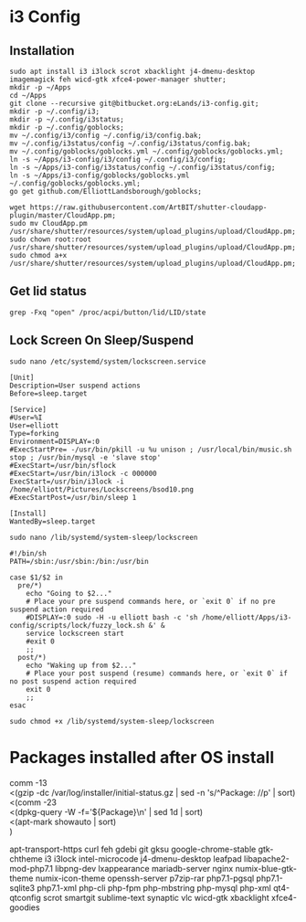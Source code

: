 # i3 Config



## Installation
```
sudo apt install i3 i3lock scrot xbacklight j4-dmenu-desktop imagemagick feh wicd-gtk xfce4-power-manager shutter;
mkdir -p ~/Apps
cd ~/Apps
git clone --recursive git@bitbucket.org:eLands/i3-config.git;
mkdir -p ~/.config/i3;
mkdir -p ~/.config/i3status;
mkdir -p ~/.config/goblocks;
mv ~/.config/i3/config ~/.config/i3/config.bak;
mv ~/.config/i3status/config ~/.config/i3status/config.bak;
mv ~/.config/goblocks/goblocks.yml ~/.config/goblocks/goblocks.yml;
ln -s ~/Apps/i3-config/i3/config ~/.config/i3/config;
ln -s ~/Apps/i3-config/i3status/config ~/.config/i3status/config;
ln -s ~/Apps/i3-config/goblocks/goblocks.yml ~/.config/goblocks/goblocks.yml;
go get github.com/ElliottLandsborough/goblocks;
```

```
wget https://raw.githubusercontent.com/ArtBIT/shutter-cloudapp-plugin/master/CloudApp.pm;
sudo mv CloudApp.pm /usr/share/shutter/resources/system/upload_plugins/upload/CloudApp.pm;
sudo chown root:root /usr/share/shutter/resources/system/upload_plugins/upload/CloudApp.pm;
sudo chmod a+x /usr/share/shutter/resources/system/upload_plugins/upload/CloudApp.pm;
```

## Get lid status
```
grep -Fxq "open" /proc/acpi/button/lid/LID/state
```

## Lock Screen On Sleep/Suspend
```
sudo nano /etc/systemd/system/lockscreen.service
```

```
[Unit]
Description=User suspend actions
Before=sleep.target

[Service]
#User=%I
User=elliott
Type=forking
Environment=DISPLAY=:0
#ExecStartPre= -/usr/bin/pkill -u %u unison ; /usr/local/bin/music.sh stop ; /usr/bin/mysql -e 'slave stop'
#ExecStart=/usr/bin/sflock
#ExecStart=/usr/bin/i3lock -c 000000
ExecStart=/usr/bin/i3lock -i /home/elliott/Pictures/Lockscreens/bsod10.png
#ExecStartPost=/usr/bin/sleep 1

[Install]
WantedBy=sleep.target
```


```
sudo nano /lib/systemd/system-sleep/lockscreen
```

```
#!/bin/sh
PATH=/sbin:/usr/sbin:/bin:/usr/bin

case $1/$2 in
  pre/*)
    echo "Going to $2..."
    # Place your pre suspend commands here, or `exit 0` if no pre suspend action required
    #DISPLAY=:0 sudo -H -u elliott bash -c 'sh /home/elliott/Apps/i3-config/scripts/lock/fuzzy_lock.sh &' &
    service lockscreen start
    #exit 0
    ;;
  post/*)
    echo "Waking up from $2..."
    # Place your post suspend (resume) commands here, or `exit 0` if no post suspend action required
    exit 0
    ;;
esac
```

```
sudo chmod +x /lib/systemd/system-sleep/lockscreen
```

# Packages installed after OS install

comm -13 \
  <(gzip -dc /var/log/installer/initial-status.gz | sed -n 's/^Package: //p' | sort) \
  <(comm -23 \
    <(dpkg-query -W -f='${Package}\n' | sed 1d | sort) \
    <(apt-mark showauto | sort) \
  )

apt-transport-https
curl
feh
gdebi
git
gksu
google-chrome-stable
gtk-chtheme
i3
i3lock
intel-microcode
j4-dmenu-desktop
leafpad
libapache2-mod-php7.1
libpng-dev
lxappearance
mariadb-server
nginx
numix-blue-gtk-theme
numix-icon-theme
openssh-server
p7zip-rar
php7.1-pgsql
php7.1-sqlite3
php7.1-xml
php-cli
php-fpm
php-mbstring
php-mysql
php-xml
qt4-qtconfig
scrot
smartgit
sublime-text
synaptic
vlc
wicd-gtk
xbacklight
xfce4-goodies
